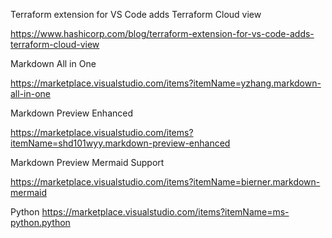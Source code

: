 
Terraform extension for VS Code adds Terraform Cloud view

https://www.hashicorp.com/blog/terraform-extension-for-vs-code-adds-terraform-cloud-view

Markdown All in One

https://marketplace.visualstudio.com/items?itemName=yzhang.markdown-all-in-one

Markdown Preview Enhanced

https://marketplace.visualstudio.com/items?itemName=shd101wyy.markdown-preview-enhanced

Markdown Preview Mermaid Support

https://marketplace.visualstudio.com/items?itemName=bierner.markdown-mermaid

Python
https://marketplace.visualstudio.com/items?itemName=ms-python.python

